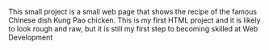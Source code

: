 This small project is a small web page that shows the recipe of the famous Chinese dish Kung Pao chicken.
This is my first HTML project and it is likely to look rough and raw, but it is still my first step to becoming skilled at Web Development